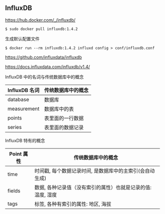 ## InfluxDB

https://hub.docker.com/_/influxdb/

```
$ sudo docker pull influxdb:1.4.2
```


生成默认配置文件
```
$ docker run --rm influxdb:1.4.2 influxd config > conf/influxdb.conf
```

https://github.com/influxdata/influxdb

https://docs.influxdata.com/influxdb/v1.4/



InfluxDB 中的名词与传统数据库中的概念

InfluxDB 名词 | 传统数据库中的概念
--- | ---
database | 数据库
measurement | 数据库中的表
points | 表里面的一行数据
series | 表里面的数据记录

InfluxDB 特有的概念

Point 属性 | 传统数据库中的概念
--- | ---
time | 时间戳, 每个数据记录时间, 是数据库中的主索引(会自动生成)
fields | 数据, 各种记录值（没有索引的属性）也就是记录的值: 温度, 湿度
tags | 标签, 各种有索引的属性: 地区, 海拔
